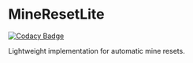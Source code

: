 MineResetLite
=============

[![Codacy Badge](https://api.codacy.com/project/badge/Grade/368861f2ff904123ba740bf15eb7c972)](https://app.codacy.com/app/sarhatabaot/MineResetLite?utm_source=github.com&utm_medium=referral&utm_content=sarhatabaot/MineResetLite&utm_campaign=Badge_Grade_Settings)

Lightweight implementation for automatic mine resets.